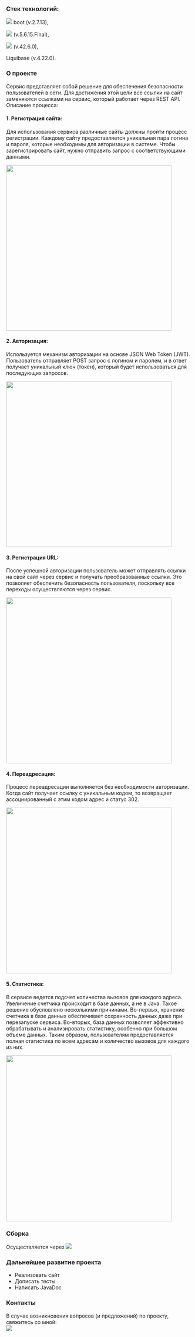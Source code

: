 
<h3><b>Стек технологий:</b></h3>
<p><img src="https://img.shields.io/badge/spring-%236DB33F.svg?style=for-the-badge&logo=spring&logoColor=white"/> boot (v.2.7.13),</p>
<p><img src="https://img.shields.io/badge/Hibernate-59666C?style=for-the-badge&logo=Hibernate&logoColor=orange"/> (v.5.6.15.Final),</p>
<p><img src="https://img.shields.io/badge/postgres-%23316192.svg?style=for-the-badge&logo=postgresql&logoColor=black"/> (v.42.6.0),</p>
<p>Liquibase (v.4.22.0).</p>
<h3>О проекте</h3>
Сервис представляет собой решение для обеспечения безопасности пользователей в сети. Для достижения этой цели все ссылки на сайт заменяются ссылками на сервис, который работает через REST API. Описание процесса:
<h4><p><b>1. Регистрация сайта:</b></p></h4>
<p>Для использования сервиса различные сайты должны пройти процесс регистрации. Каждому сайту предоставляется уникальная пара логина и пароля, которые необходимы для авторизации в системе. Чтобы зарегистрировать сайт, нужно отправить запрос с соответствующими данными.</p>
<img src="https://github.com/Katerina163/job4j_url_shortcut/assets/79073032/7cffceac-c7e8-4819-a075-2fdeff525a73" width="450"/>

<h4><p><b>2. Авторизация:</b></p></h4>
<p>Используется механизм авторизации на основе JSON Web Token (JWT). Пользователь отправляет POST запрос с логином и паролем, и в ответ получает уникальный ключ (токен), который будет использоваться для последующих запросов.</p>
<img src="https://github.com/Katerina163/job4j_url_shortcut/assets/79073032/daff9f37-2eb0-4b8d-b50d-6d52ccf4e06d" width="450"/>

<h4><p><b>3. Регистрация URL:</b></p></h4>
<p>После успешной авторизации пользователь может отправлять ссылки на свой сайт через сервис и получать преобразованные ссылки. Это позволяет обеспечить безопасность пользователя, поскольку все переходы осуществляются через сервис.</p>
<img src="https://github.com/Katerina163/job4j_url_shortcut/assets/79073032/52d4320e-4e84-4dfc-a7de-e9fbd9748f31" width="450"/>

<h4><p><b>4. Переадресация:</b></p></h4>
<p>Процесс переадресации выполняется без необходимости авторизации. Когда сайт получает ссылку с уникальным кодом, то возвращает ассоциированный с этим кодом адрес и статус 302.</p>
<img src="https://github.com/Katerina163/job4j_url_shortcut/assets/79073032/85c29e45-61d4-4047-b1ab-0ef1166265f5" width="450"/>

<h4><p><b>5. Статистика:</b></p></h4>
<p>В сервисе ведется подсчет количества вызовов для каждого адреса. Увеличение счетчика происходит в базе данных, а не в Java. Такое решение обусловлено несколькими причинами. Во-первых, хранение счетчика в базе данных обеспечивает сохранность данных даже при перезапуске сервиса. Во-вторых, база данных позволяет эффективно обрабатывать и анализировать статистику, особенно при большом объеме данных. Таким образом, пользователям предоставляется полная статистика по всем адресам и количество вызовов для каждого из них.</p>
<img src="https://github.com/Katerina163/job4j_url_shortcut/assets/79073032/dc18ad8f-0cb9-44ec-be5d-4e637275c262" width="450"/>

<h3>Сборка</h3>
<div>
Осуществляется через <img src="https://img.shields.io/badge/Apache%20Maven-C71A36?style=for-the-badge&logo=Apache%20Maven&logoColor=purple">
  </div>

<h3>Дальнейшее развитие проекта</h3>
<ul>
  <li>Реализовать сайт</li>
  <li>Дописать тесты</li>
  <li>Написать JavaDoc</li>  
</ul>

<h3>Контакты</h3>
В случае возникновения вопросов (и предложений) по проекту, свяжитесь со мной:
<div>
<a href="https://t.me/kat163n" target="_blank"> 
  <img src="https://img.shields.io/badge/Telegram-2CA5E0?style=for-the-badge&logo=telegram&logoColor=white"/>
</a>
</div>
